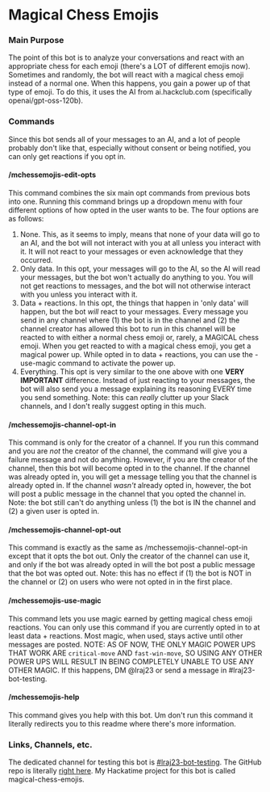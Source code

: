 # Magical Chess Emojis

### Main Purpose

The point of this bot is to analyze your conversations and react with an appropriate chess for each emoji (there's a LOT of different emojis now). Sometimes and randomly, the bot will react with a magical chess emoji instead of a normal one. When this happens, you gain a power up of that type of emoji. To do this, it uses the AI from ai.hackclub.com (specifically openai/gpt-oss-120b).

### Commands

Since this bot sends all of your messages to an AI, and a lot of people probably don't like that, especially without consent or being notified, you can only get reactions if you opt in.

#### /mchessemojis-edit-opts
This command combines the six main opt commands from previous bots into one. Running this command brings up a dropdown menu with four different options of how opted in the user wants to be. The four options are as follows:
1. None. This, as it seems to imply, means that none of your data will go to an AI, and the bot will not interact with you at all unless you interact with it. It will not react to your messages or even acknowledge that they occurred.
2. Only data. In this opt, your messages will go to the AI, so the AI will read your messages, but the bot won't actually do anything to you. You will not get reactions to messages, and the bot will not otherwise interact with you unless you interact with it.
3. Data + reactions. In this opt, the things that happen in 'only data' will happen, but the bot *will* react to your messages. Every message you send in any channel where (1) the bot is in the channel and (2) the channel creator has allowed this bot to run in this channel will be reacted to with either a normal chess emoji or, rarely, a MAGICAL chess emoji. When you get reacted to with a magical chess emoji, you get a magical power up. While opted in to data + reactions, you can use the -use-magic command to activate the power up.
4. Everything. This opt is very similar to the one above with one **VERY IMPORTANT** difference. Instead of just reacting to your messages, the bot will also send you a message explaining its reasoning EVERY time you send something. Note: this can *really* clutter up your Slack channels, and I don't really suggest opting in this much.

#### /mchessemojis-channel-opt-in
This command is only for the creator of a channel. If you run this command and you are *not* the creator of the channel, the command will give you a failure message and not do anything. However, if you are the creator of the channel, then this bot will become opted in to the channel. If the channel was already opted in, you will get a message telling you that the channel is already opted in. If the channel *wasn't* already opted in, however, the bot will post a public message in the channel that you opted the channel in. Note: the bot still can't do anything unless (1) the bot is IN the channel and (2) a given user is opted in.

#### /mchessemojis-channel-opt-out
This command is exactly as the same as /mchessemojis-channel-opt-in except that it opts the bot out. Only the creator of the channel can use it, and only if the bot was already opted in will the bot post a public message that the bot was opted out. Note: this has no effect if (1) the bot is NOT in the channel or (2) on users who were not opted in in the first place.

#### /mchessemojis-use-magic
This command lets you use magic earned by getting magical chess emoji reactions. You can only use this command if you are currently opted in to at least data + reactions. Most magic, when used, stays active until other messages are posted. NOTE: AS OF NOW, THE ONLY MAGIC POWER UPS THAT WORK ARE `critical-move` AND `fast-win-move`, SO USING ANY OTHER POWER UPS WILL RESULT IN BEING COMPLETELY UNABLE TO USE ANY OTHER MAGIC. If this happens, DM @lraj23 or send a message in #lraj23-bot-testing.

#### /mchessemojis-help
This command gives you help with this bot. Um don't run this command it literally redirects you to this readme where there's more information.

### Links, Channels, etc.

The dedicated channel for testing this bot is [#lraj23-bot-testing](https://hackclub.slack.com/archives/C09GR27104V). The GitHub repo is literally [right here](https://github.com/lraj23/magical-chess-emojis). My Hackatime project for this bot is called magical-chess-emojis.